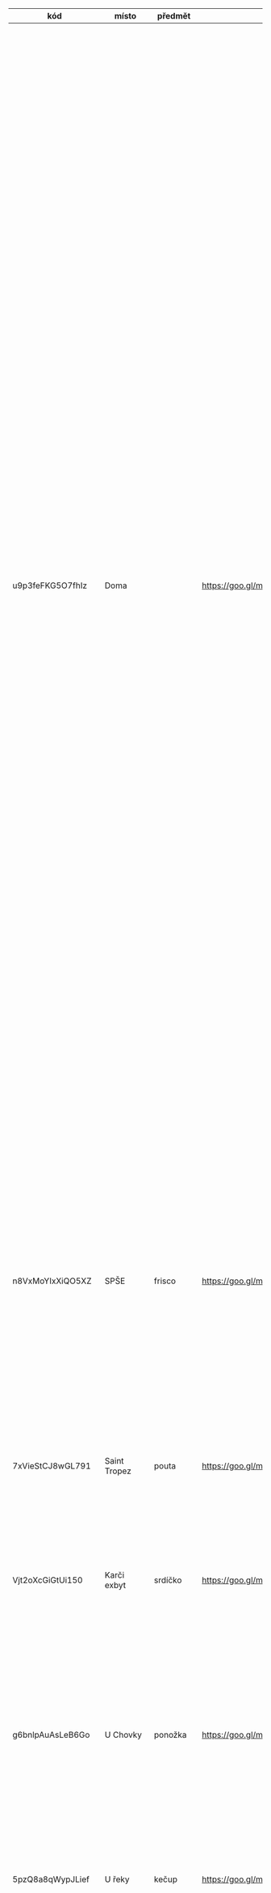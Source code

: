 kód              | místo        | předmět      | mapa                                  | text 
-----------------|--------------|--------------|---------------------------------------|------
u9p3feFKG5O7fhIz | Doma         |              | https://goo.gl/maps/AtPScojmY5NkPdQZ6 | Před dávnými časy, v předaleké galaxii… <br> <br> Jsi oslavil 30 let. Tedy.. jsme oslavili, abych byl přesný. Víš, já jsem tebou. Ano, mluvím k tobě ze vzdálené budoucnosti. Tobě před nedávnem bylo 30 let a já oslavil 142. <br> <br> Dnešní den však kriticky ovlivní to, jakým způsobem bude náš život pokračovat dál. <br> Je nutné, abys až do poslední chvíle následoval mé instrukce.. <br><br> Při svých mezigalaktických velvyslaneckých cestách jsem narazil na červí díru, která mě unesla do víru času. To způsobilo řadu časových anomálií, které se zhmotňují jako předměty spjaté s naším životem, a to právě dnes, 7.5.2023. <br> <br> Od tebe potřebuji abys šel po stopě těchto anomálií a pomohl mi uniknout jejich zajištěním. Časové kontinuum mi bohužel dovolí nahlédnout do minulosti jen ve velmi omezeném režimu. Vidím jen fragmenty události, související s danou anomálií. Budeš si muset v řadě situací umět poradit a vzpomínat na naši společnou minulost. <br> <br> U každého předmětu, který najdeš, nalezneš QR kód, jehož načtením budu schopný anomálii identifikovat, zajistit a poslat ti nápovědu k dalšímu předmětu. Musíš najít a vyřešit všechny nápovědy, jinak je naše existence, rodina i kariéra, odsouzena k zániku. <br> <br> Pokud už opravdu bude hrozit že další časovou anomálii nenajdeš, je u každé z nich k dispozici poslední známá časoprostorová souřadnice. Ale kde je v tom pak zábava? Neboj se ale kromě popisu používat i obrázkové nápovědy které ti pomocí časového vortexu budu posílat. <br> <br> Prosím pomoz mi, mladý Mitchi, jsi naše jediná naděje.
n8VxMoYIxXiQO5XZ | SPŠE         | frisco       | https://goo.gl/maps/c4hDHpWrwXES2YRf8 | První předmět se nachází poblíž naší alma mater, kolébky našich prvních vědomostí o požití alkoholu. <br> Škola života, která ti ukázala, co je správné a co je špatné. Škola, která tě inspirovala k činům, kterých bys bez alkoholu v krvi nikdy nebyl schopen. <br> Samotný předmět potom sice není oficiální školní pomůcka, nicméně nás provázel celou dobu studia a stál nás nejednu stravenku. 
7xVieStCJ8wGL791 | Saint Tropez | pouta        | https://goo.gl/maps/FAkiUrmNQi7n4Xy68 | Druhá anomálie není tak zřetelná, vidím pouze samé problémy. Problémy se zapíjením, zákonem, zobrazováním, zpožděním, záškoláctvím. 
Vjt2oXcGiGtUi150 | Karči exbyt  | srdíčko      | https://goo.gl/maps/4RFCf4KUbotTS1xG6 | Dovolím si trochu básnit.. Jak totiž víš, jsme velcí romantikové. <br> Když muž se ženou snídá, láska v bytě roztahuje svá křídla. Další zastávka je první byt, kde se vážný vztah začal dít. 
g6bnlpAuAsLeB6Go | U Chovky     | ponožka      | https://goo.gl/maps/tLF9kGCab4KqvMKc6 | Předmět se tentokrát zatoulal na dost pozoruhodné místo. <br> Poprvé jsme zde objevovali nové světy ať již na gauči, nebo na podložce na yogu. Přečkali jsme zde naši první (ale bohužel zdaleka ne poslední) pandemii. A okusili nejeden kouzelný nápoj.
5pzQ8a8qWypJLief | U řeky       | kečup        | https://goo.gl/maps/LuRWwe38jkGVWAcT9 | Musíš si pospíšit! Jde nám o čas! Anomálie plave po proudu řeky pryč! Už se nám jednou povedlo jí chytit. Vem si na pomoc alespoň klacek. Zvládneš to i tentokrát! 
rUfB0cyfodxMP7e0 | Depo2015     | lístek/fire  | https://goo.gl/maps/SBnRgbcoQohe8fVQ7 | Další zastávka sice není zastávkou v pravém slova smyslu, ale s dopravními prostředky je úzce spojená. Taky s ohněm, hudbou, jídlem, a kradenými slunečníky. Samotná anomálie je ve tvém čase již osm let stará, ale těch pár vzpomínek které nám přinesla si pamatujeme dodnes. Její nynější lokace je nejasná, jediné co slyším je: “Jakou dělám atmosféru?!”
TJVJENY80XrdqneH | U Tory       | hasičák      | https://goo.gl/maps/yuavHrG2XqV9dUmv5 | Opět mě přepadá lehká nostalgie. <br> Žil jsi zde s tím nejlepším člověkem, s tvým nejbližším kamarádem.. nechť mu je země lehká. Chodili jsme spolu statečně na pivo ještě dalších sto let.. Kdyby jsi u sebe měl další hledaný předmět, mohl tu klidně ještě dalších sto být a ne umřít v protější budově.
lvEXSBLw7bWMftba | VR future    | VR brejle    | https://goo.gl/maps/xKHu18gAAfQ68e4D9 | Další anomálie je poněkud matoucí. Vypadá to, že jsme navštívili vesmír, divoký západ, i postapokalyptický svět během několika minut. A to jen díky předmětu, který je nyní vyvržen z proudu času na schody poblíž.
oj7ocHAxK08XxSAj | Iconics      | AlkoTester   | https://goo.gl/maps/1hzCxRf3E38D2qa7A | Další místo bylo jedno z mnoha pracovních míst, kterými jsme si prošli. <br> Už si ani nevzpomínám, jak se ta díra jmenovala. Vím ale, že jsme tam chodili na nějaký testování. Asi testování na alkohol nebo něco podobného. <br> Snad si vzpomeneš. Anomálie je s povahou tvé pozice v této zapamatování nevhodném jobu spojena.
5S7w0cwe26LtDLhN | Raven        | dva kyseláče | https://goo.gl/maps/CRvrjudo3r4wm3vL7 | „Proroku,“ dím, „mene tekel, ať jsi pták a nebo z pekel, <br> synu podsvětí, a přece proroku, pojď hádat mně – <br> statečně, byť opuštěný, žiji zaklet v této zemi, <br> dům mám hrůzou obklíčený, zda tvá věštba uhádne, <br> zdali najdu balzám v smrti, zda tvá věštba uhádne“ – <br> Havran dí: „Už víckrát ne.“ <br> <br> A přec zde vězíš, čumě do papíru, <br> <br> Zoufaje, hledáš tu správnou míru. <br> Pěna bílá, tělo tmavé, <br> Havran kouká, pivo klame. <br> Večer za večerem, kolik rán přišlo bylo bez nocí! <br> Hleděl jsi tu na dno sklínky, pln opilých bezmocí. <br> Pivo zkyslé, ovocné, tak vydej se vstříc zábavě: <br> Havran dí: „Tak dáme dvě?.“
No7VCYQLkydcqo2x | Jameson      | whiskey      | https://goo.gl/maps/xGXTX7fcbEtuaftJ9 | Ačkoliv jsi v nedávné době navštívil hlavní město whiskey, několik, mnoho, možná stovky večerů jsme předtím slavili irsko v jiném lokále. Přišel čas kdy i já začal vypadat jako Billy Gibbons. 
GG3UAHeOLNlGnS8k | Park Sm.sady | Kůň          | https://goo.gl/maps/xCQ6KmkxaUSwD8YB6 | Vidím zvíře veliké jehož ohon branky se bude dotýkat! Také vidím černobílý film, ačkoliv ho neslyším, protože nemám patřičné vybavení. Myslím, že někdo někoho vraždí? Proč se tedy ale smějeme? Také vidím park a další spoustu alkoholu, obzvlášť během teplých letních dnů.
MGzfMTEcgqXQAg8n | Pivstro      | Knížka vtipů | https://goo.gl/maps/spob3TjnXK7eGqxs7 | Zahlédl jsem další fragment události ale musím říct, že tenhle opravdu extra nedává smysl. <br> Rizoto? <br> Heligón? <br> Suterén?! <br> Vidím hodně piva, tolik piva, že se rozlilo i přes celý název. <br> Vidím taky celkem nedávnou událost, kdy má další, velmi blízká kamarádka, opět, po mnoha a mnoha letech, zkoušela vyprávět vtip. <br> <br> Do dnes kvůli tomu koktá. <br> Kdyby jsem jen tenkrát u sebe měl předmět který teď hledáš, mohla se tomuto osudu vyhnout.
uoU3leDkv8uNsAg6 | Anděl        | Kvízový arch | https://goo.gl/maps/6itMN7PZkf32kSQJ8 | Další lokace je opět opředena spoustou otázek! Například.: <br> Která česká osobnost ve středu dopoledne představila svůj oficiální portrét? <br> Interpret a název písně (po půl bodu)? <br> Za který tým NHL hrál v letech 1977-1982 čechoslovák Václav Nedomanský? <br> Co označuje latinský výraz gloriola? <br> Jak se jmenuje stanice metra v Praze, která se dříve jmenovala Moskevská.? <br> Který podnik spojují všechny předchozí odpovědi? (za bonusovou anomálii navíc).
43xQyPekUtIXD0vn | Práce RRAPK  | €/Kasička    | https://goo.gl/maps/N25S2G8PpwZAPTLh9 | Další anomálie a další zaměstnání, které nám pomohlo na cestě životem nejen pracovními zkušenostmi. Dřív než jsme zabezpečovali meziplanetární dotace, získávali jsme zkušenosti takzvaně “od podlahy”, respektive od chodníků. <br> Ačkoliv dnes už se místo hledaného předmětu používá pouze mitchcoin, v době kdy jsi zde trávil čas by se ti určitě hodil.
SaMfdcBmF6PloYm3 | Zach         | Obraz        | https://goo.gl/maps/zQLF45PrTaLCi2xL8 | Poslední místo mám trochu v <i>mlze</i>, možná hlavně proto, co se stane dnes večer. <br> Více ti opravdu nemohu pomoci, otevři si rovnou obrázek nápovědy, který ti letí časovým vortexem. 